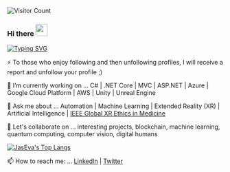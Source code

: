 ![Visitor Count](https://profile-counter.glitch.me/jaseva/count.svg)

### Hi there <img src="https://media.giphy.com/media/hvRJCLFzcasrR4ia7z/giphy.gif" width="28">

<!--
**jaseva/jaseva** is a ✨ _special_ ✨ repository because its `README.md` (this file) appears on your GitHub profile.

Here are some ideas to get you started:

- 🔭 I’m currently working on ...
- 🌱 I’m currently learning ...
- 👯 I’m looking to collaborate on ...
- 🤔 I’m looking for help with ...
- 💬 Ask me about ...
- 📫 How to reach me: ...
- 😄 Pronouns: ...
- ⚡ Fun fact: ...
-->

[![Typing SVG](https://readme-typing-svg.herokuapp.com?font=Fira+Code&pause=1000&center=true&width=435&lines=Program+or+be+programmed)](https://git.io/typing-svg)

⚡ To those who enjoy following and then unfollowing profiles, I will receive a report and unfollow your profile ;)

🔭 I’m currently working on ... C# | .NET Core | MVC | ASP.NET | Azure | Google Cloud Platform | AWS | Unity | Unreal Engine

💬 Ask me about ... Automation | Machine Learning | Extended Reality (XR) | Artificial Intelligence | [IEEE Global XR Ethics in Medicine](https://bit.ly/39dlLu5)<br>

<!--![JasEva's GitHub stats](https://github-readme-stats.vercel.app/api?username=jaseva&show_icons=true&theme=radical)<br>-->

👯 Let's collaborate on ... interesting projects, blockchain, machine learning, quantum computing, computer vision, digital humans

[![JasEva's Top Langs](https://github-readme-stats.vercel.app/api/top-langs/?username=jaseva&layout=compact&theme=radical)](https://github.com/jaseva/github-readme-stats)

📫 How to reach me: ... [LinkedIn](https://bit.ly/3QdM5oj) | [Twitter](https://bit.ly/3O3E3wv)<br>

